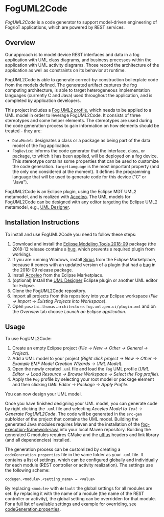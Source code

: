 # FogUML2Code

*FogUML2Code* is a code generator to support model-driven engineering of Fog/IoT applications, which are powered by REST services.


## Overview

Our approach is to model device REST interfaces and data in a fog application with UML class diagrams, and business processes within the application with UML activity diagrams. Those record the architecture of the application as well as constraints on its behavior at runtime.

FogUML2Code is able to generate correct-by-construction boilerplate code from the models defined. The generated artifact captures the fog computing architecture, is able to target heterogeneous implementation languages (currently C and Java) used throughout the application, and is completed by application developers.

This project includes a [Fog UML2 profile](./FogUMLProfile), which needs to be applied to a UML model in order to leverage FogUML2Code. It consists of three stereotypes and some helper elements. The stereotypes are used during the code generation process to gain information on how elements should be treated - they are:
* `DataModel`: designates a class or a package as being part of the data model of the fog application.
* `FogDevice`: informs the code generator that the interface, class, or package, to which it has been applied, will be deployed on a fog device. This stereotype contains some properties that can be used to customize the code generation. `targetLanguage` is the most important property (and the only one considered at the moment). It defines the programming language that will be used to generate code for this device ("C" or "Java").

FogUML2Code is an Eclipse plugin, using the Eclipse MDT UML2 metamodel, and is realized with [Acceleo](https://www.eclipse.org/acceleo/). The UML models for FogUML2Code can be designed with any editor targeting the Eclipse UML2 metamodel, e.g., [UML Designer](http://www.umldesigner.org/).


## Installation Instructions

To install and use FogUML2Code you need to follow these steps:
1. Download and install the [Eclipse Modeling Tools 2018-09](https://www.eclipse.org/downloads/packages/release/2018-09/r/eclipse-modeling-tools) package (the 2018-12 release contains a [bug](https://bugs.eclipse.org/bugs/show_bug.cgi?id=543103), which prevents a required plugin from working).
2. If you are running Windows, install [Sirius](https://marketplace.eclipse.org/content/sirius) from the Eclipse Marketplace, because it comes with an updated version of a plugin that had a [bug](https://bugs.eclipse.org/bugs/show_bug.cgi?id=539333) in the 2018-09 release package.
3. Install [Acceleo](https://marketplace.eclipse.org/content/acceleo) from the Eclipse Marketplace.
4. (optional) Install the [UML Designer](http://www.umldesigner.org/) Eclipse plugin or another UML editor for Eclipse.
5. Clone the FogUML2Code repository.
6. Import all projects from this repository into your Eclipse workspace (*File -> Import -> Existing Projects into Workspace*).
7. Open `pusztai.thomas.architecture.fog.uml.gen.ui/plugin.xml` and on the *Overview* tab choose *Launch an Eclipse application*.


## Usage

To use FogUML2Code:
1. Create an empty Eclipse project (*File -> New -> Other -> General -> Project*).
2. Add a UML model to your project (*Right click project -> New -> Other -> Example EMF Model Creation Wizards -> UML Model*).
3. Open the newly created `.uml` file and load the `Fog` UML profile (*UML Editor -> Load Resource -> Browse Workspace -> Select the Fog profile*).
4. Apply the `Fog` profile by selecting your root model or package element and then clicking *UML Editor -> Package -> Apply Profile*.

You can now design your UML model.

Once you have finished designing your UML model, you can generate code by right clicking the `.uml` file and selecting *Acceleo Model to Text -> Generate FogUML2Code*. The code will be generated in the `src-gen` subfolder of the project that contains the UML model. Building the generated Java modules requires Maven and the installation of the [fog-execution-framework-java](https://github.com/fog-uml-2-code/fog-execution-framework-java) into your local Maven repository. Building the generated C modules requires CMake and the [ulfius](https://github.com/babelouest/ulfius) headers and link library (and all dependencies) installed.

The generation process can be customized by creating a `codeGeneration.properties` file in the same folder as your `.uml` file. It contains a list of settings, which can be configured globally and individually for each module (REST controller or activity realization). The settings use the following scheme:

```
codegen.<module>.<setting_name> = <value>
```

By replacing `<module>` with `default` the global settings for all modules are set.
By replacing it with the name of a module (the name of the REST controller or activity), the global setting can be overridden for that module. For a full list of available settings and example for overriding, see [codeGeneration.properties](./pusztai.thomas.architecture.fog.uml.gen/src/pusztai/thomas/architecture/fog/uml/gen/properties/codeGeneration.properties).
